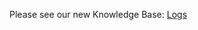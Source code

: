 Please see our new Knowledge Base: [Logs](https://support.emby.media/support/solutions/articles/44001159337-logs)